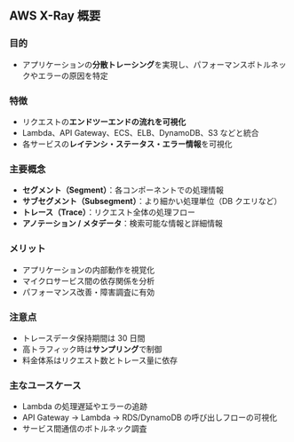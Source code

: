 ## AWS X-Ray 概要

### 目的

- アプリケーションの**分散トレーシング**を実現し、パフォーマンスボトルネックやエラーの原因を特定

### 特徴

- リクエストの**エンドツーエンドの流れを可視化**
- Lambda、API Gateway、ECS、ELB、DynamoDB、S3 などと統合
- 各サービスの**レイテンシ・ステータス・エラー情報**を可視化

### 主要概念

- **セグメント（Segment）**：各コンポーネントでの処理情報
- **サブセグメント（Subsegment）**：より細かい処理単位（DB クエリなど）
- **トレース（Trace）**：リクエスト全体の処理フロー
- **アノテーション / メタデータ**：検索可能な情報と詳細情報

### メリット

- アプリケーションの内部動作を視覚化
- マイクロサービス間の依存関係を分析
- パフォーマンス改善・障害調査に有効

### 注意点

- トレースデータ保持期間は 30 日間
- 高トラフィック時は**サンプリング**で制御
- 料金体系はリクエスト数とトレース量に依存

### 主なユースケース

- Lambda の処理遅延やエラーの追跡
- API Gateway → Lambda → RDS/DynamoDB の呼び出しフローの可視化
- サービス間通信のボトルネック調査
